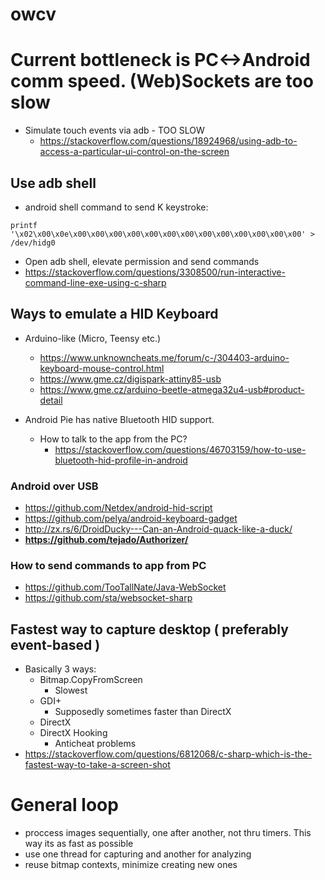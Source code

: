 # owcv


# Current bottleneck is PC<->Android comm speed. (Web)Sockets are too slow
- Simulate touch events via adb - TOO SLOW
  - https://stackoverflow.com/questions/18924968/using-adb-to-access-a-particular-ui-control-on-the-screen
  
## Use adb shell
  - android shell command to send K keystroke:

```printf '\x02\x00\x0e\x00\x00\x00\x00\x00\x00\x00\x00\x00\x00\x00\x00\x00' > /dev/hidg0```

- Open adb shell, elevate permission and send commands
- https://stackoverflow.com/questions/3308500/run-interactive-command-line-exe-using-c-sharp


## Ways to emulate a HID Keyboard
- Arduino-like (Micro, Teensy etc.)
  - https://www.unknowncheats.me/forum/c-/304403-arduino-keyboard-mouse-control.html
  - https://www.gme.cz/digispark-attiny85-usb
  - https://www.gme.cz/arduino-beetle-atmega32u4-usb#product-detail


- Android Pie has native Bluetooth HID support.
  - How to talk to the app from the PC?
    - https://stackoverflow.com/questions/46703159/how-to-use-bluetooth-hid-profile-in-android

### Android over USB
- https://github.com/Netdex/android-hid-script
- https://github.com/pelya/android-keyboard-gadget
- http://zx.rs/6/DroidDucky---Can-an-Android-quack-like-a-duck/
- **https://github.com/tejado/Authorizer/**
 
### How to send commands to app from PC
- https://github.com/TooTallNate/Java-WebSocket
- https://github.com/sta/websocket-sharp

## Fastest way to capture desktop ( preferably event-based )
- Basically 3 ways:
  - Bitmap.CopyFromScreen
    - Slowest
  - GDI+
    - Supposedly sometimes faster than DirectX
  - DirectX
  - DirectX Hooking
    - Anticheat problems
- https://stackoverflow.com/questions/6812068/c-sharp-which-is-the-fastest-way-to-take-a-screen-shot

# General loop
- proccess images sequentially, one after another, not thru timers. This way its as fast as possible
- use one thread for capturing and another for analyzing
- reuse bitmap contexts, minimize creating new ones
